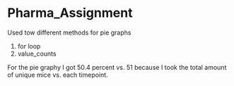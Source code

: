 # Pharma_Assignment

Used tow different methods for pie graphs
1. for loop
2. value_counts


For the pie graphy I got 50.4 percent vs. 51 because I took the total amount of unique mice vs. each timepoint. 
